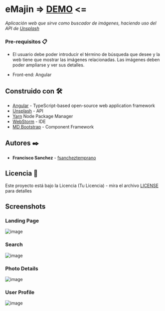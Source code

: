 # eMajin => [DEMO](https://fsancheztemprano.github.io/emajin) <=

_Aplicación web que sirve como buscador de imágenes, haciendo uso del API de [Unsplash](https://unsplash.com/)_

### Pre-requisitos 📋

- El usuario debe poder introducir el término de búsqueda que desee y la web tiene que mostrar las imágenes relacionadas. Las imágenes deben poder ampliarse y ver sus detalles.

- Front-end: Angular

## Construido con 🛠️

* [Angular](https://angular.io/) - TypeScript-based open-source web application framework 
* [Unsplash](https://unsplash.com/) - API
* [Yarn](https://yarnpkg.com/) Node Package Manager
* [WebStorm](https://www.jetbrains.com/webstorm/) - IDE
* [MD Bootstrap](https://mdbootstrap.com/docs/angular/) - Component Framework

## Autores ✒️

* **Francisco Sanchez** - [fsancheztemprano](https://github.com/fsancheztemprano)

## Licencia 📄

Este proyecto está bajo la Licencia (Tu Licencia) - mira el archivo [LICENSE](LICENSE) para detalles

## Screenshots


### Landing Page

![image](https://user-images.githubusercontent.com/43641397/87604250-9ad41200-c6f8-11ea-9075-8b59b845ee3e.png)

### Search

![image](https://user-images.githubusercontent.com/43641397/87604360-a58ea700-c6f8-11ea-8c13-7543889cd7e0.png)

### Photo Details

![image](https://user-images.githubusercontent.com/43641397/87604945-dc64bd00-c6f8-11ea-92fe-8f04ad355424.png)

### User Profile

![image](https://user-images.githubusercontent.com/43641397/87597693-842abc80-c6f2-11ea-8de3-01bd9b092ee9.png)

